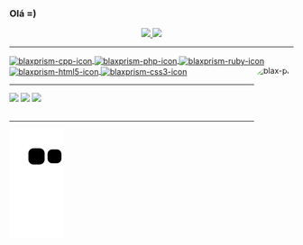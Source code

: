 ### Olá =)
<div align="center">
  <a href="https://github.com/blaxprism">
  <img height="180em" src="https://github-readme-stats.vercel.app/api?username=blaxprism&show_icons=true&theme=aura&include_all_commits=true&count_private=true"/>
  <img height="180em" src="https://github-readme-stats.vercel.app/api/top-langs/?username=blaxprism&layout=compact&langs_count=7&theme=aura"/>
</div>
<hr/>
<div style="display: inline_block">
  <img align="center" alt="blaxprism-cpp-icon" height="40" width="40" src="https://cdn.jsdelivr.net/gh/devicons/devicon/icons/cplusplus/cplusplus-line.svg" />
  <img align="center" alt="blaxprism-php-icon" height="40" width="40" src="https://cdn.jsdelivr.net/gh/devicons/devicon/icons/php/php-plain.svg" />
  <img align="center" alt="blaxprism-ruby-icon" height="40" width="40" src="https://cdn.jsdelivr.net/gh/devicons/devicon/icons/ruby/ruby-plain.svg" />
  <img align="center" alt="blaxprism-html5-icon" height="40" width="40" src="https://cdn.jsdelivr.net/gh/devicons/devicon/icons/html5/html5-original.svg" />
  <img align="center" alt="blaxprism-css3-icon" height="40" width="40" src="https://cdn.jsdelivr.net/gh/devicons/devicon/icons/css3/css3-plain.svg" />
  <img align="right" alt="blax-pic" height="150" style="border-radius:50px;" src="https://scontent.fcgh11-1.fna.fbcdn.net/v/t39.30808-6/272149514_2066412740175109_8115317997657909900_n.jpg?_nc_cat=108&ccb=1-5&_nc_sid=09cbfe&_nc_ohc=yV0cWYvzhj8AX_O92fm&_nc_ht=scontent.fcgh11-1.fna&oh=00_AT9AdPCGubmfXTxF2ErWD_We7RvNdu5kBTv3E2cKA7FDPQ&oe=61FE4A04" />
</div>
 <hr/>
<div> 
  <a href="https://www.youtube.com/channel/UC2gkbtLwh3MwcMQ6D0AhLDA" target="_blank"><img src="https://img.shields.io/badge/YouTube-FF0000?style=for-the-badge&logo=youtube&logoColor=white" target="_blank"></a>
  <a href="https://instagram.com/blaxprism" target="_blank"><img src="https://img.shields.io/badge/-Instagram-%23E4405F?style=for-the-badge&logo=instagram&logoColor=white" target="_blank"></a>  
  <a href="https://www.linkedin.com/in/fabr%C3%ADcio-jos%C3%A9-brito-839875223/" target="_blank"><img src="https://img.shields.io/badge/-LinkedIn-%230077B5?style=for-the-badge&logo=linkedin&logoColor=white" target="_blank"></a> 
 <br/><br/><hr/>
  
  ![Snake animation](https://github.com/blaxprism/blaxprism/blob/output/github-contribution-grid-snake.svg)
  
</div>
